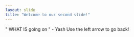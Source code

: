 ```yaml
---
layout: slide
title: "Welcome to our second slide!"
---
```

" WHAT IS going on "  - Yash
Use the left arrow to go back!
